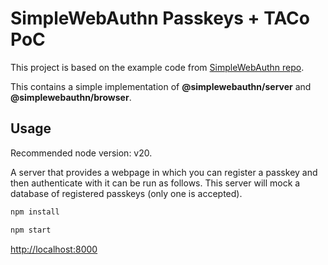 # SimpleWebAuthn Passkeys + TACo PoC

This project is based on the example code from [SimpleWebAuthn repo](https://github.com/MasterKale/SimpleWebAuthn).

This contains a simple implementation of **@simplewebauthn/server** and **@simplewebauthn/browser**.

## Usage

Recommended node version: v20.

A server that provides a webpage in which you can register a passkey and then
authenticate with it can be run as follows. This server will mock a database of
registered passkeys (only one is accepted).

```bash
npm install
```

```bash
npm start
```

[http://localhost:8000](http://localhost:8000)
